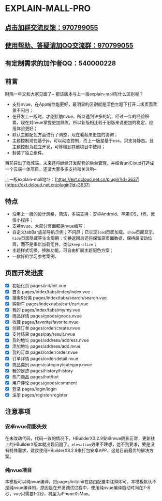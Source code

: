 # EXPLAIN-MALL-PRO

## [点击加群交流反馈：970799055](https://jq.qq.com/?_wv=1027&k=KFkDL5gp)

## [使用帮助、答疑请加QQ交流群：970799055](https://jq.qq.com/?_wv=1027&k=KFkDL5gp)

## 有定制需求的加作者QQ：540000228

## 前言
时隔一年又和大家见面了~ 那该版本与上一版explain-mall有什么区别呢？
* 支持nvue，在App端性能更好，最明显的区别就是深色主题下打开二级页面背景不闪白；
* 在开发上一版时，才刚接触nvue，所以遇到许多的坑，经过一年的经验积累，现在对nvue掌握更加熟练，所以新版相比较于旧版来说更加的稳定，应用体验更好；
* 默认主题配色方面进行了调整，现在看起来更加的协调；
* 主题控制现在基于js，可以动态控制，而上一版是基于css，只支持静态。且主题控制为独立开发，可移植到其他项目中使用；
* 封装了独立组件。

目前只出了商城端，未来还将继续开发配套的后台管理，并结合uniCloud打造成一个云端一体项目，还请大家多多支持和关注哟~

上一版explain-mall地址：[https://ext.dcloud.net.cn/plugin?id=3637](https://ext.dcloud.net.cn/plugin?id=3637)

## 特点
* 沿用上一版的设计风格，简洁，多端支持：安卓Android、苹果iOS、H5、微信小程序；
* 支持nvue，大部分页面都是nvue编写；
* 自定义tabBar底部导航示例；不闪屏；已实现`load`页面加载、`show`页面显示、`hide`页面隐藏等生命周期；切换返回后还将保留原页面数据，保持原滚动位置，而不是重新加载组件，类似`keep-alive`；
* 主题样式切换，换肤功能，可自由扩展主题配色方案；
* 一款好的学习参考案例。

## 页面开发进度
* [x] 初始化页 pages/init/init.vue
* [x] 首页 pages/index/tabs/index/index.vue
* [x] 搜索&分类 pages/index/tabs/search/search.vue
* [x] 购物车 pages/index/tabs/cart/cart.vue
* [x] 我的 pages/index/tabs/my/my.vue
* [x] 商品详情 pages/goods/goods.nvue
* [x] 收藏 pages/favorite/favorite.nvue
* [x] 创建订单 pages/order/create.nvue
* [x] 支付结果 pages/pay/result.nvue
* [x] 我的地址 pages/address/address.nvue
* [x] 添加地址 pages/address/add.nvue
* [x] 我的订单 pages/order/order.nvue
* [x] 订单详情 pages/order/detail.nvue
* [x] 商品类别 pages/category/category.nvue
* [x] 我的足迹 pages/history/history
* [x] 热门商品 pages/hot/hot
* [x] 用户评论 pages/goods/comment
* [x] 登录 pages/login/login
* [x] 注册 pages/register/register

## 注意事项
### 安卓nvue阴影失效
在未改动代码，代码一致的情况下，HBuilderX3.2.9安卓nvue阴影正常，更新往上的HBuilderX版本就出现问题了。`elevation`效果不理想，达不到要求，要是没有特殊需求，建议使用HBuilderX3.2.9来打包安卓APP，这是目前最优的解决方案。

### 纯nvue项目
本模板可以纯nvue编译，把pages/init/init在路由配置中注释即可。本模板默认不是纯nvue编译的，原因是在开发调试过程中，使用纯nvue编译启动时间在7-8秒，vue只需要1-2秒，机型为iPhoneXsMax。